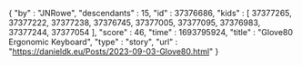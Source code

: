 {
  "by" : "JNRowe",
  "descendants" : 15,
  "id" : 37376686,
  "kids" : [ 37377265, 37377222, 37377238, 37376745, 37377005, 37377095, 37376983, 37377244, 37377054 ],
  "score" : 46,
  "time" : 1693795924,
  "title" : "Glove80 Ergonomic Keyboard",
  "type" : "story",
  "url" : "https://danieldk.eu/Posts/2023-09-03-Glove80.html"
}
